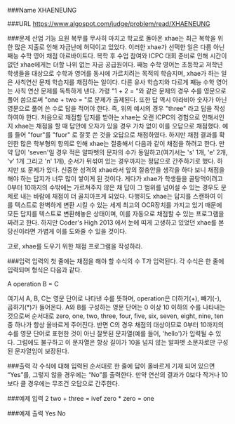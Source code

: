 ###Name
XHAENEUNG

###URL
https://www.algospot.com/judge/problem/read/XHAENEUNG

###문제
산업 기능 요원 복무를 무사히 마치고 학교로 돌아온 xhae는 최근 복학을 위한 많은 지출로 인해 자금난에 허덕이고 있었다. 
이러한 xhae가 선택한 일은 다름 아닌 째능 수학 영어 채점 아르바이트다. 복학 후 수업 참여와 ICPC 대회 준비로 인해 시간이 없던 xhae에게는 더할 나위 없는 자금 공급원이다.
째능 수학 영어는 초등학교 저학년 학생들을 대상으로 수학과 영어를 동시에 가르치려는 목적의 학습지며, xhae가 하는 일은 사칙연산 문제 학습지를 채점하는 일이다.
다른 유사 학습지와 다르게 째능 수학 영어는 사칙 연산 문제를 독특하게 낸다. 가령 "1 + 2 = "와 같은 문제의 경우 수를 영문으로 풀어 씀으로써 "one + two = "로 문제가 출제된다. 
또한 답 역시 아라비아 숫자가 아닌 영문으로 풀어 쓴 수로 답을 적어야 한다. 즉, 위의 예시의 경우 "three" 라고 답을 작성하여야 한다.
처음으로 채점할 답지를 받아는 xhae는 오랜 ICPC의 경험으로 인해서인지 xhae는 채점을 할 때 답안에 오자가 있을 경우 가차 없이 이를 오답으로 채점했다. 
예를 들어 "four"를 "fuor" 로 잘못 쓴 것을 오답으로 채점하였다. 하지만 채점 결과를 확인한 많은 학부형의 항의로 인해 xhae는 절충해서 다음과 같이 채점을 하려고 한다.
만약 답이 'seven'일 경우 적은 알파벳의 문자의 수가 동일하고(여기서는 's' 1개, 'e' 2개, 'v' 1개 그리고 'n' 1개), 순서가 뒤섞여 있는 경우까지는 정답으로 간주하기로 했다.
하지만 또 문제가 있다. 신중한 성격의 xhae라서 앞의 절충안을 생각을 하다 보니 채점을 해야 하는 답지가 너무 많이 쌓이게 된 것이다. 
게다가 xhae가 학생들을 골탕먹이려고 0부터 10까지의 수밖에는 가르쳐주지 않은 채 답이 그 범위를 넘어설 수 있는 경우도 문제로 내는 바람에 채점이 더 골치아프게 되었다. 
다행히도 xhae는 답지를 스캔하여 이를 텍스트로 완벽하게 변환 시킬 수 있는 세계 최고의 OCR장치를 가지고 있기 때문에 모든 답지를 텍스트로 변환해놓은 상태이며, 
이를 자동으로 채점할 수 있는 프로그램을 짜려고 한다. 하지만 Coder's High 2013 에서 눈에 띠게 고생하고 있었던 xhae를 본 당신이라면 가볍게 이를 도와줄 수 있을 것이다.

고로, xhae를 도우기 위한 채점 프로그램을 작성하라.

###입력
입력의 첫 줄에는 채점을 해야 할 수식의 수 T가 입력된다. 각 수식은 한 줄에 입력되며 형식은 다음과 같다.

A operation B = C

여기서 A, B, C는 영문 단어로 나타낸 수를 뜻하며, operation은 더하기(+), 빼기(-), 곱하기(*)가 들어온다. 
A와 B를 구성하는 영문 단어는 0 이상 10 이하의 수를 나타내는 것으로써 순서대로 zero, one, two, three, four, five, six, seven, eight, nine, ten 중 하나가 항상 올바르게 주어진다. 
반면 C의 경우 채점의 대상이므로 0부터 10까지의 수를 영문 단어로 표현한 것이 아닌 잘못된 문자열(예를 들어, 'hello')가 입력될 수 있다. 
그럼에도 불구하고 이 문자열은 항상 길이가 10을 넘지 않는 알파벳 소문자로만 구성된 문자열임이 보장된다.

###출력
각 수식에 대해 입력된 순서대로 한 줄에 답이 올바르게 기재 되어 있으면 “Yes”를, 그렇지 않을 경우에는 “No”를 출력한다. 
만약 연산의 결과가 0보다 작거나 10보다 클 경우에는 무조건 오답으로 간주한다.

###예제 입력
2
two + three = ivef
zero * zero = one

###예제 출력
Yes
No